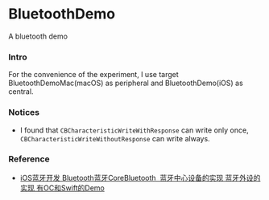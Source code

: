 # BluetoothDemo
A bluetooth demo

### Intro

For the convenience of the experiment, I use target BluetoothDemoMac(macOS) as peripheral and BluetoothDemo(iOS) as central.

### Notices

- I found that `CBCharacteristicWriteWithResponse` can write only once, `CBCharacteristicWriteWithoutResponse` can write always.

### Reference

- [iOS蓝牙开发 Bluetooth蓝牙CoreBluetooth  蓝牙中心设备的实现 蓝牙外设的实现 有OC和Swift的Demo](https://www.jianshu.com/p/38a4c6451d93)

